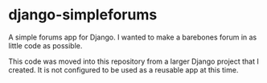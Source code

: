 # django-simpleforums

A simple forums app for Django. I wanted to make a barebones forum in as little code as possible.

This code was moved into this repository from a larger Django project that I created. It is not configured to be used as a reusable app at this time.
